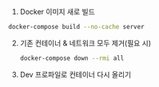 

1. Docker 이미지 새로 빌드
```bash
docker-compose build --no-cache server
```

2.  기존 컨테이너 & 네트워크 모두 제거(필요 시)
	```BASH
	docker-compose down --rmi all
	```
3. Dev 프로파일로 컨테이너 다시 올리기


